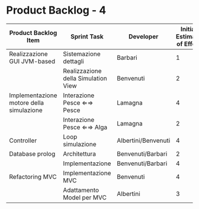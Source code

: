 # Product Backlog - 4

| Product Backlog Item | Sprint Task | Developer | Initial Estimate of Effort | Remaining Effort Estimate |
| - | - | - | - | - |
| Realizzazione GUI JVM-based | Sistemazione dettagli | Barbari | 1 | 0 |
| | Realizzazione della Simulation View | Benvenuti | 2 | 0 |
| Implementazione motore della simulazione | Interazione Pesce ⇐⇒ Pesce | Lamagna | 4 | 2 |
| | Interazione Pesce ⇐⇒ Alga | Lamagna | 2 | 1 |
| Controller | Loop simulazione | Albertini/Benvenuti | 4 | 3 |
| Database prolog | Architettura | Benvenuti/Barbari | 2 | 2 |
| | Implementazione | Benvenuti/Barbari | 4 | 3 |
| Refactoring MVC | Implementazione MVC | Benvenuti | 4 | 0 |
| | Adattamento Model per MVC | Albertini | 3 | 1 |
